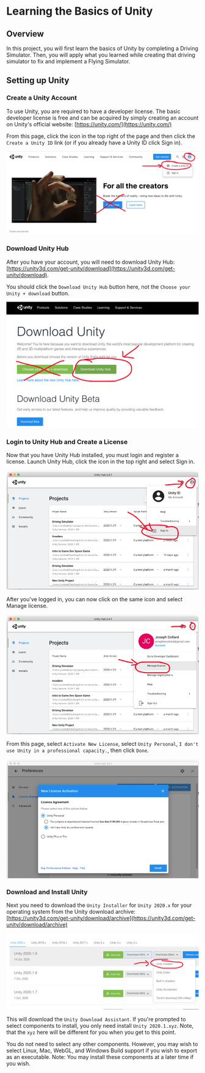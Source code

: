 # Learning the Basics of Unity

## Overview

In this project, you will first learn the basics of Unity by completing a
Driving Simulator. Then, you will apply what you learned while creating that
driving simulator to fix and implement a Flying Simulator.

## Setting up Unity

### Create a Unity Account

To use Unity, you are required to have a developer license. The basic developer license is free and can be acquired by simply creating an account on Unity's official website: [https://unity.com/](https://unity.com/)

From this page, click the icon in the top right of the page and then click the `Create a Unity ID` link (or if you already have a Unity ID click Sign in).

![Create Account](README/CreateID.png)

### Download Unity Hub

After you have your account, you will need to download Unity Hub: [https://unity3d.com/get-unity/download](https://unity3d.com/get-unity/download).

You should click the `Download Unity Hub` button here, not the `Choose your Unity + download` button.

![Download Unity Hub](README/DownloadUnityHub.png)

### Login to Unity Hub and Create a License

Now that you have Unity Hub installed, you must login and register a license. Launch Unity Hub, click the icon in the top right and select Sign in.

![Sign in](README/SignIn.png)

After you've logged in, you can now click on the same icon and select Manage license.

![Manage License](README/ManageLicense.png)

From this page, select `Activate New License`, select `Unity Personal`, `I don't use Unity in a professional capacity.`, then click `Done`.

![New License](README/NewLicense.png)


### Download and Install Unity

Next you need to download the `Unity Installer` for `Unity 2020.x` for your operating system from the Unity download archive: [https://unity3d.com/get-unity/download/archive](https://unity3d.com/get-unity/download/archive)

![Unity Installer](README/UnityInstaller.png)

This will download the `Unity Download Assistant`. If you're prompted to select components to install, you only need install `Unity 2020.1.xyz`. Note, that the `xyz` here will be different for you when you get to this point.

You do not need to select any other components. However, you may wish to select Linux, Mac, WebGL, and Windows Build support if you wish to export as an executable. Note: You may install these components at a later time if you wish.


